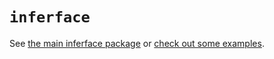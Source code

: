 # `inferface`

See [the main inferface package](./packages/inferface/) or [check out some examples](./examples).